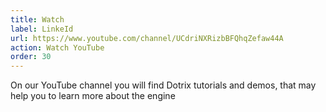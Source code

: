 ```yaml
---
title: Watch
label: LinkeId
url: https://www.youtube.com/channel/UCdriNXRizbBFQhqZefaw44A
action: Watch YouTube
order: 30
---
```


On our YouTube channel you will find Dotrix tutorials and demos, that
may help you to learn more about the engine
